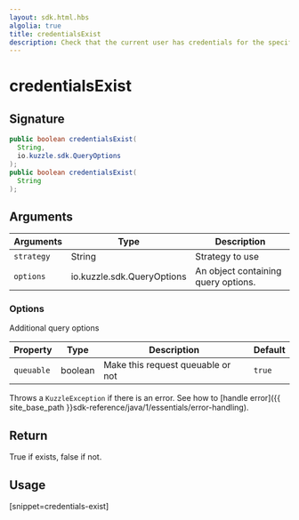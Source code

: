 ```yaml
---
layout: sdk.html.hbs
algolia: true
title: credentialsExist
description: Check that the current user has credentials for the specified strategy
---
```


# credentialsExist

## Signature

```java
public boolean credentialsExist(
  String,
  io.kuzzle.sdk.QueryOptions
);
public boolean credentialsExist(
  String
);
```

## Arguments

| Arguments  | Type             | Description
| ---------- | ---------------- | ---------------------------------------------
| `strategy` | String      | Strategy to use
| `options` | io.kuzzle.sdk.QueryOptions | An object containing query options.

### **Options**

Additional query options

| Property     | Type    | Description                       | Default |
| ---------- | ------- | --------------------------------- | ------- |
| `queuable` | boolean | Make this request queuable or not | `true`  |

Throws a `KuzzleException` if there is an error. See how to [handle error]({{ site_base_path }}sdk-reference/java/1/essentials/error-handling).

## Return

True if exists, false if not.

## Usage

[snippet=credentials-exist]
